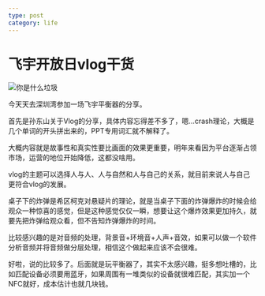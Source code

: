 ```yaml
---
type: post
category: life
---
```

# 飞宇开放日vlog干货

![你是什么垃圾](http://ww1.sinaimg.cn/mw690/89d0a2e1gy1g9850lep9qj215s15swml.jpg)

今天天去深圳湾参加一场飞宇平衡器的分享。

首先是孙东山关于Vlog的分享，具体内容忘得差不多了，嗯...crash理论，大概是几个单词的开头拼出来的，PPT专用词汇就不解释了。

大概内容就是故事性和真实性要比画面的效果更重要，明年来看因为平台逐渐占领市场，运营的地位开始降低，这都没啥用。

vlog的主题可以选择人与人、人与自然和人与自己的关系，就目前来说人与自己更符合vlog的发展。

桌子下的炸弹是希区柯克对悬疑片的理论，就是当桌子下面的炸弹爆炸的时候会给观众一种惊喜的感觉，但是这种感觉仅仅一瞬，想要让这个爆炸效果更加持久，就要先把炸弹给观众看，但不告知炸弹爆炸的时间。

比较感兴趣的是对音频的处理，背景音+环境音+人声+音效，如果可以做一个软件分析音频并将音频做分层处理，相信这个做起来应该不会很难。

好啦，说的比较多了。后面就是玩平衡器了，其实不太感兴趣，挺多想吐槽的，比如匹配设备必须要用蓝牙，如果周围有一堆类似的设备就很难匹配，其实加一个NFC就好，成本估计也就几块钱。
